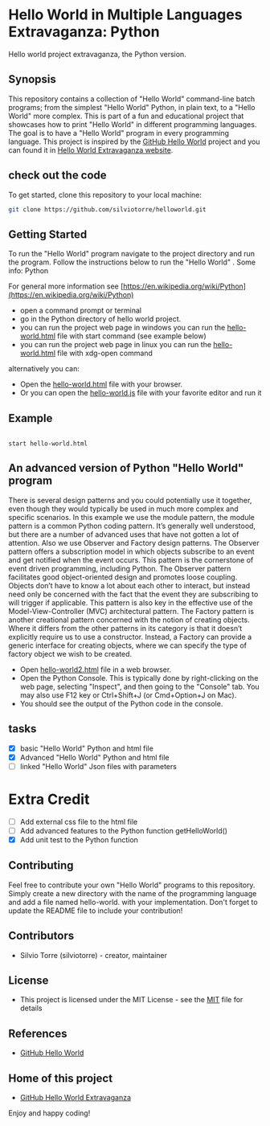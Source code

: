 # Hello World in Multiple Languages Extravaganza: Python
Hello world project extravaganza, the Python version.
## Synopsis
This repository contains a collection of "Hello World" command-line batch programs; from the simplest "Hello World" Python, in plain text, to a "Hello World" more complex. This is part of a fun and educational project that showcases how to print "Hello World" in different programming languages. The goal is to have a "Hello World" program in every programming language. This project is inspired by the [GitHub Hello World](https://docs.github.com/en/get-started/quickstart/hello-world) project and you can found it in [Hello World Extravaganza website](https://silviotorre.github.io/helloworld/).
 
## check out the code
To get started, clone this repository to your local machine:
```bash
git clone https://github.com/silviotorre/helloworld.git
```
## Getting Started
To run the "Hello World" program navigate to the project directory and run the program. Follow the instructions below to run the "Hello World" .
Some info: Python


For general more information see [https://en.wikipedia.org/wiki/Python](https://en.wikipedia.org/wiki/Python)

- open a command prompt or terminal
- go in the Python directory of hello world project.
- you can run the project web page in windows you can run the [hello-world.html](hello-world.html) file with start command (see example below)
- you can run the project web page in linux you can run the [hello-world.html](hello-world.html) file with xdg-open command

alternatively you can:
- Open the [hello-world.html](hello-world.html) file with your browser.
- Or you can open the [hello-world.js](hello-world.js) file with your favorite editor and run it

## Example
```commandline

start hello-world.html

```
## An advanced version of Python "Hello World" program
There is several design patterns and you could potentially use it together, even though they would typically be used in much more complex and specific scenarios. In this example we use the module pattern, the module pattern is a common Python coding pattern. It’s generally well understood, but there are a number of advanced uses that have not gotten a lot of attention. Also we use Observer and Factory design patterns. 
The Observer pattern offers a subscription model in which objects subscribe to an event and get notified when the event occurs. This pattern is the cornerstone of event driven programming, including Python. The Observer pattern facilitates good object-oriented design and promotes loose coupling. Objects don’t have to know a lot about each other to interact, but instead need only be concerned with the fact that the event they are subscribing to will trigger if applicable. This pattern is also key in the effective use of the Model-View-Controller (MVC) architectural pattern. 
The Factory pattern is another creational pattern concerned with the notion of creating objects. Where it differs from the other patterns in its category is that it doesn’t explicitly require us to use a constructor. 
Instead, a Factory can provide a generic interface for creating objects, where we can specify the type of factory object we wish to be created.

- Open [hello-world2.html](hello-world2.html) file in a web browser.
- Open the Python Console. This is typically done by right-clicking on the web page, selecting "Inspect", and then going to the "Console" tab. You may also use F12 key or Ctrl+Shift+J (or Cmd+Option+J on Mac).
- You should see the output of the Python code in the console.


## tasks
- [x]  basic "Hello World" Python and html file
- [x]  Advanced "Hello World" Python and html file
- [ ]  linked "Hello World" Json files with parameters

# Extra Credit
- [ ]  Add external css file to the html file
- [ ]  Add advanced features to the Python function getHelloWorld()
- [x]  Add unit test to the Python function

## Contributing
Feel free to contribute your own "Hello World" programs to this repository. Simply create a new directory with the name of the programming language and add a file named hello-world.<extension> with your implementation. Don't forget to update the README file to include your contribution!

## Contributors
- Silvio Torre (silviotorre)  - creator, maintainer

## License
- This project is licensed under the MIT License - see the [MIT](https://choosealicense.com/licenses/mit/) file for details

## References
- [GitHub Hello World](https://docs.github.com/en/get-started/quickstart/hello-world)

## Home of this project
- [GitHub Hello World Extravaganza](https://github.com/silviotorre/helloworld/)

Enjoy and happy coding!